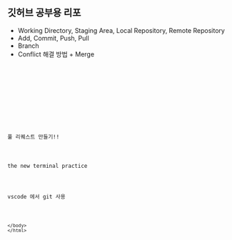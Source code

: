 ## 깃허브 공부용 리포

- Working Directory, Staging Area, Local Repository, Remote Repository
- Add, Commit, Push, Pull
- Branch
- Conflict 해결 방법 + Merge

<code>
    <!DOCTYPE html>
    <html lang="en">
    <head>
        <meta charset="UTF-8">
        <meta name="viewport" content="width=device-width, initial-scale=1.0">
        <title>이건 새로운 기능</title>
    </head>
    <body>
        <p>풀 리퀘스트 만들기!!</p>
        <p>the new terminal practice</p>
        <p>vscode 에서 git 사용</p>
    
    </body>
    </html>

</code>
